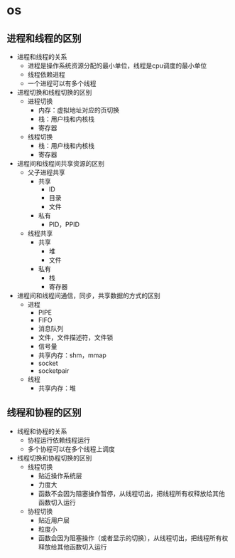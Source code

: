 # os

## 进程和线程的区别

- 进程和线程的关系
  - 进程是操作系统资源分配的最小单位，线程是cpu调度的最小单位
  - 线程依赖进程
  - 一个进程可以有多个线程
- 进程切换和线程切换的区别
  - 进程切换
    - 内存：虚拟地址对应的页切换
    - 栈：用户栈和内核栈
    - 寄存器
  - 线程切换
    - 栈：用户栈和内核栈
    - 寄存器
- 进程间和线程间共享资源的区别
  - 父子进程共享
    - 共享
      - ID
      - 目录
      - 文件
    - 私有
      - PID，PPID
  - 线程共享
    - 共享
      - 堆
      - 文件
    - 私有
      - 栈
      - 寄存器
- 进程间和线程间通信，同步，共享数据的方式的区别
  - 进程
    - PIPE
    - FIFO
    - 消息队列
    - 文件，文件描述符，文件锁
    - 信号量
    - 共享内存：shm，mmap
    - socket
    - socketpair
  - 线程
    - 共享内存：堆

## 线程和协程的区别

- 线程和协程的关系
  - 协程运行依赖线程运行
  - 多个协程可以在多个线程上调度
- 线程切换和协程切换的区别
  - 线程切换
    - 贴近操作系统层
    - 力度大
    - 函数不会因为阻塞操作暂停，从线程切出，把线程所有权释放给其他函数切入运行
  - 协程切换
    - 贴近用户层
    - 粒度小
    - 函数会因为阻塞操作（或者显示的切换），从线程切出，把线程所有权释放给其他函数切入运行
